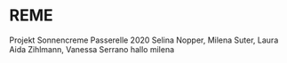# REME
Projekt Sonnencreme Passerelle 2020
Selina Nopper, Milena Suter, Laura Aida Zihlmann, Vanessa Serrano 
hallo milena
